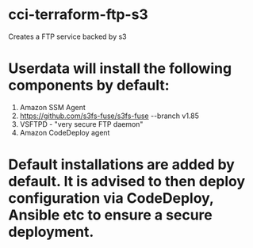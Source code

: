 # cci-terraform-ftp-s3
Creates a FTP service backed by s3

# Userdata will install the following components by default:
1. Amazon SSM Agent
2. https://github.com/s3fs-fuse/s3fs-fuse --branch v1.85
3. VSFTPD - "very secure FTP daemon"
4. Amazon CodeDeploy agent

# Default installations are added by default. It is advised to then deploy configuration via CodeDeploy, Ansible etc to ensure a secure deployment. 
